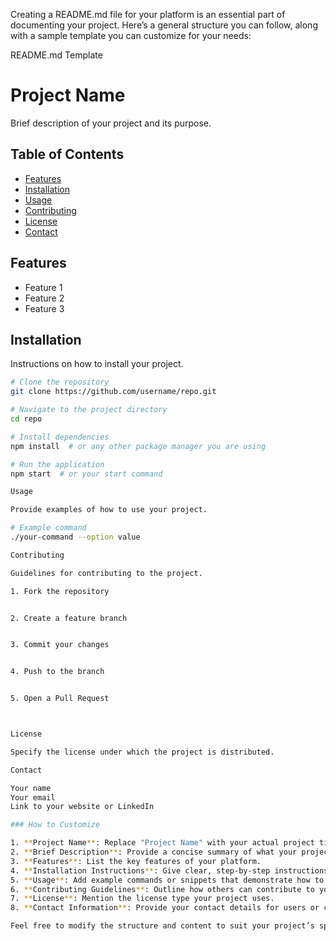 Creating a README.md file for your platform is an essential part of documenting your project. Here’s a general structure you can follow, along with a sample template you can customize for your needs:

README.md Template

# Project Name

Brief description of your project and its purpose.

## Table of Contents

- [Features](#features)
- [Installation](#installation)
- [Usage](#usage)
- [Contributing](#contributing)
- [License](#license)
- [Contact](#contact)

## Features

- Feature 1
- Feature 2
- Feature 3

## Installation

Instructions on how to install your project.

```bash
# Clone the repository
git clone https://github.com/username/repo.git

# Navigate to the project directory
cd repo

# Install dependencies
npm install  # or any other package manager you are using

# Run the application
npm start  # or your start command

Usage

Provide examples of how to use your project.

# Example command
./your-command --option value

Contributing

Guidelines for contributing to the project.

1. Fork the repository


2. Create a feature branch


3. Commit your changes


4. Push to the branch


5. Open a Pull Request



License

Specify the license under which the project is distributed.

Contact

Your name
Your email
Link to your website or LinkedIn

### How to Customize

1. **Project Name**: Replace "Project Name" with your actual project title.
2. **Brief Description**: Provide a concise summary of what your project does.
3. **Features**: List the key features of your platform.
4. **Installation Instructions**: Give clear, step-by-step instructions for setting up your project.
5. **Usage**: Add example commands or snippets that demonstrate how to use your platform.
6. **Contributing Guidelines**: Outline how others can contribute to your project.
7. **License**: Mention the license type your project uses.
8. **Contact Information**: Provide your contact details for users or contributors to reach out.

Feel free to modify the structure and content to suit your project’s specific needs! If you have any specific elements you want to include, let me know!

